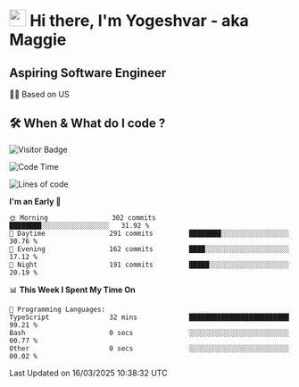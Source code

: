 <h1><img src="https://emojis.slackmojis.com/emojis/images/1531849430/4246/blob-sunglasses.gif?1531849430" width="30"/> Hi there, I'm Yogeshvar - aka Maggie</h1>

## Aspiring Software Engineer
🏂🏻  Based on US 

## 🛠 When & What do I code ?  

![Visitor Badge](https://visitor-badge.feriirawann.repl.co?username=yogeshvar&repo=yogeshvar&label=Visitors&style=plastic&color=%23457BFF&contentType=svg)

<!--START_SECTION:waka-->
![Code Time](http://img.shields.io/badge/Code%20Time-2%2C920%20hrs%2023%20mins-blue)

![Lines of code](https://img.shields.io/badge/From%20Hello%20World%20I%27ve%20Written-3.9%20million%20lines%20of%20code-blue)

**I'm an Early 🐤** 

```text
🌞 Morning                302 commits         ████████░░░░░░░░░░░░░░░░░   31.92 % 
🌆 Daytime                291 commits         ████████░░░░░░░░░░░░░░░░░   30.76 % 
🌃 Evening                162 commits         ████░░░░░░░░░░░░░░░░░░░░░   17.12 % 
🌙 Night                  191 commits         █████░░░░░░░░░░░░░░░░░░░░   20.19 % 
```


📊 **This Week I Spent My Time On** 

```text
💬 Programming Languages: 
TypeScript               32 mins             █████████████████████████   99.21 % 
Bash                     0 secs              ░░░░░░░░░░░░░░░░░░░░░░░░░   00.77 % 
Other                    0 secs              ░░░░░░░░░░░░░░░░░░░░░░░░░   00.02 % 
```


 Last Updated on 16/03/2025 10:38:32 UTC
<!--END_SECTION:waka-->
